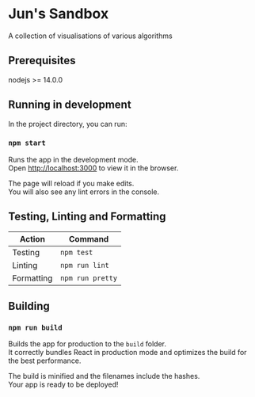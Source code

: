 # Jun's Sandbox

A collection of visualisations of various algorithms

## Prerequisites

nodejs >= 14.0.0

## Running in development

In the project directory, you can run:

### `npm start`

Runs the app in the development mode.\
Open [http://localhost:3000](http://localhost:3000) to view it in the browser.

The page will reload if you make edits.\
You will also see any lint errors in the console.

## Testing, Linting and Formatting

| Action     | Command          |
|------------|------------------|
| Testing    | `npm test`       |
| Linting    | `npm run lint`   |
| Formatting | `npm run pretty` |

## Building

### `npm run build`

Builds the app for production to the `build` folder.\
It correctly bundles React in production mode and optimizes the build for the best performance.

The build is minified and the filenames include the hashes.\
Your app is ready to be deployed!
